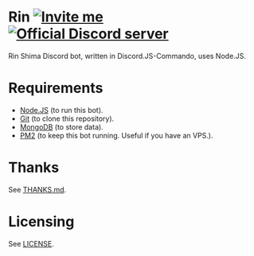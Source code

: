 # Rin [![Invite me](https://img.shields.io/badge/Rin-invite%20me-4F5F83.svg)](https://discordapp.com/oauth2/authorize?client_id=424215611153973268&scope=bot) [![Official Discord server](https://discordapp.com/api/guilds/454955581783015424/embed.png)](https://discord.gg/3d2Brbp)
Rin Shima Discord bot, written in Discord.JS-Commando, uses Node.JS.

# Requirements
- [Node.JS](https://nodejs.org) (to run this bot).
- [Git](https://git-scm.com) (to clone this repository).
- [MongoDB](https://mongodb.com) (to store data).
- [PM2](https://pm2.keymetrics.io) (to keep this bot running. Useful if you have an VPS.).

# Thanks
See [THANKS.md](https://github.com/Rin-bot/Rin/blob/release/THANKS.md).

# Licensing
See [LICENSE](https://github.com/Rin-bot/Rin/blob/release/LICENSE).
